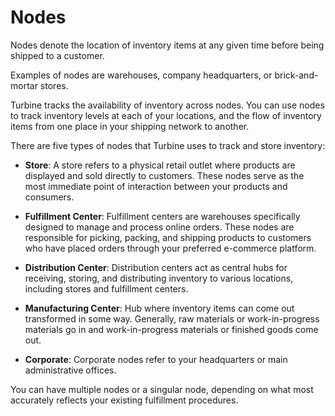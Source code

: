 # Nodes

Nodes denote the location of inventory items at any given time before being shipped to a customer. 

Examples of nodes are warehouses, company headquarters, or brick-and-mortar stores.

Turbine tracks the availability of inventory across nodes. You can use nodes to track inventory levels at each of your locations, and the flow of inventory items from one place in your shipping network to another.



There are five types of nodes that Turbine uses to track and store inventory: 

- **Store**: A store refers to a physical retail outlet where products are displayed and sold directly to customers. These nodes serve as the most immediate point of interaction between your products and consumers.

- **Fulfillment Center**: Fulfillment centers are warehouses specifically designed to manage and process online orders. These nodes are responsible for picking, packing, and shipping products to customers who have placed orders through your preferred e-commerce platform.

- **Distribution Center**: Distribution centers act as central hubs for receiving, storing, and distributing inventory to various locations, including stores and fulfillment centers.
  
- **Manufacturing Center**: Hub where inventory items can come out transformed in some way. Generally, raw materials or work-in-progress materials go in and work-in-progress materials or finished goods come out.

- **Corporate**: Corporate nodes refer to your headquarters or main administrative offices.

You can have multiple nodes or a singular node, depending on what most accurately reflects your existing fulfillment procedures.


